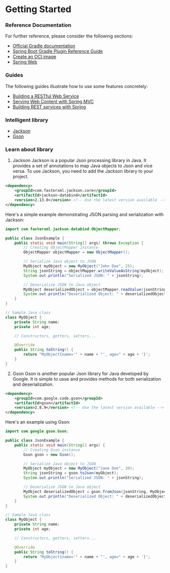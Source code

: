 # Getting Started

### Reference Documentation
For further reference, please consider the following sections:

* [Official Gradle documentation](https://docs.gradle.org)
* [Spring Boot Gradle Plugin Reference Guide](https://docs.spring.io/spring-boot/docs/3.2.2/gradle-plugin/reference/html/)
* [Create an OCI image](https://docs.spring.io/spring-boot/docs/3.2.2/gradle-plugin/reference/html/#build-image)
* [Spring Web](https://docs.spring.io/spring-boot/docs/3.2.2/reference/htmlsingle/index.html#web)

### Guides
The following guides illustrate how to use some features concretely:

* [Building a RESTful Web Service](https://spring.io/guides/gs/rest-service/)
* [Serving Web Content with Spring MVC](https://spring.io/guides/gs/serving-web-content/)
* [Building REST services with Spring](https://spring.io/guides/tutorials/rest/)

### Intelligent library
- [Jackson](https://javadoc.io/doc/com.google.code.gson/gson/latest/com.google.gson/com/google/gson/Gson.html)
- [Gson](https://javadoc.io/doc/com.fasterxml.jackson.core/jackson-databind/latest/index.html)
### Learn about library
1. Jackson
Jackson is a popular Json processing library in Java. It provides a set of annotations to map Java objects to Json and vice versa. To use Jackson, you need to add the Jackson library to your project.
```xml
<dependency>
    <groupId>com.fasterxml.jackson.core</groupId>
    <artifactId>jackson-databind</artifactId>
    <version>2.13.0</version> <!-- Use the latest version available -->
</dependency>
```
Here's a simple example demonstrating JSON parsing and serialization with Jackson:
```java
import com.fasterxml.jackson.databind.ObjectMapper;

public class JsonExample {
    public static void main(String[] args) throws Exception {
        // Creating ObjectMapper instance
        ObjectMapper objectMapper = new ObjectMapper();

        // Serialize Java object to JSON
        MyObject myObject = new MyObject("John Doe", 25);
        String jsonString = objectMapper.writeValueAsString(myObject);
        System.out.println("Serialized JSON: " + jsonString);

        // Deserialize JSON to Java object
        MyObject deserializedObject = objectMapper.readValue(jsonString, MyObject.class);
        System.out.println("Deserialized Object: " + deserializedObject);
    }
}

// Sample Java class
class MyObject {
    private String name;
    private int age;

    // Constructors, getters, setters...

    @Override
    public String toString() {
        return "MyObject{name='" + name + "', age=" + age + '}';
    }
}
```
2. Gson
Gson is another popular Json library for Java developed by Google. It is simple to usse and provides methods for both serialization and deserialization.
```xml
<dependency>
    <groupId>com.google.code.gson</groupId>
    <artifactId>gson</artifactId>
    <version>2.8.9</version> <!-- Use the latest version available -->
</dependency>
```
Here's an example using Gson:
```java
import com.google.gson.Gson;

public class JsonExample {
    public static void main(String[] args) {
        // Creating Gson instance
        Gson gson = new Gson();

        // Serialize Java object to JSON
        MyObject myObject = new MyObject("Jane Doe", 30);
        String jsonString = gson.toJson(myObject);
        System.out.println("Serialized JSON: " + jsonString);

        // Deserialize JSON to Java object
        MyObject deserializedObject = gson.fromJson(jsonString, MyObject.class);
        System.out.println("Deserialized Object: " + deserializedObject);
    }
}

// Sample Java class
class MyObject {
    private String name;
    private int age;

    // Constructors, getters, setters...

    @Override
    public String toString() {
        return "MyObject{name='" + name + "', age=" + age + '}';
    }
}
```
